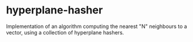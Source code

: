 # hyperplane-hasher
Implementation of an algorithm computing the nearest "N" neighbours to a vector, using a collection of hyperplane hashers.
